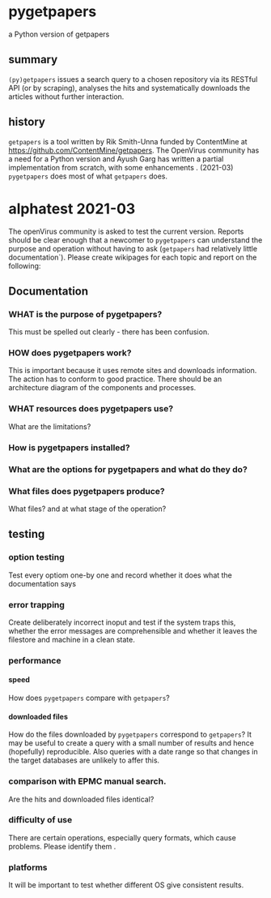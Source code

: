 # pygetpapers
a Python version of getpapers 

## summary
`(py)getpapers` issues a search query to a chosen repository via its RESTful API (or by scraping), analyses the hits and systematically downloads the articles without further interaction.

## history
`getpapers` is a tool written by Rik Smith-Unna funded by ContentMine at https://github.com/ContentMine/getpapers. The OpenVirus community has a need for a Python version and Ayush Garg has written a partial implementation from scratch, with some enhancements . (2021-03) `pygetpapers` does most of what `getpapers` does.

# alphatest 2021-03
The openVirus community is asked to test the current version. Reports should be clear enough that a newcomer to `pygetpapers` can understand the purpose and operation without having to ask (`getpapers` had relatively little documentation`). Please create wikipages for each topic and report on the following:

## Documentation
### WHAT is the purpose of pygetpapers?
This must be spelled out clearly - there has been confusion.

### HOW does pygetpapers work?
This is important because it uses remote sites and downloads information. The action has to conform to good practice. There should be an architecture diagram of the components and processes.

### WHAT resources does pygetpapers use?
What are the limitations?

### How is pygetpapers installed?

### What are the options for pygetpapers and what do they do?

### What files does pygetpapers produce?
What files? and at what stage of the operation?

## testing
### option testing
Test every optiom one-by one and record whether it does what the documentation says
### error trapping
Create deliberately incorrect inoput and test if the system traps this, whether the error messages are comprehensible and whether it leaves the filestore and machine in a clean state.

### performance
#### speed
How does `pygetpapers` compare with `getpapers`?
#### downloaded files
How do the files downloaded by `pygetpapers` correspond to `getpapers`? It may be useful to create a query with a small number of results and hence (hopefully) reproducible. Also queries with a date range so that changes in the target databases are unlikely to affer this.

### comparison with EPMC manual search.
Are the hits and downloaded files identical? 

### difficulty of use
There are certain operations, especially query formats, which cause problems. Please identify them .

### platforms
It will be important to test whether different OS give consistent results.

 
